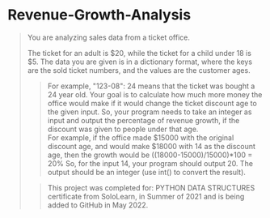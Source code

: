 # Revenue-Growth-Analysis

>You are analyzing sales data from a ticket office.
>
>The ticket for an adult is $20, while the ticket for a child under 18 is $5. The data you are given is in a dictionary format, where the keys are the sold ticket numbers, and the values are the customer ages.
>>For example, "123-08": 24 means that the ticket was bought a 24 year old.
>Your goal is to calculate how much more money the office would make if it would change the ticket discount age to the given input.
>So, your program needs to take an integer as input and output the percentage of revenue growth, if the discount was given to people under that age.  
>>For example, if the office made $15000 with the original discount age, and would make $18000 with 14 as the discount age, then the growth would be ((18000-15000)/15000)*100 = 20%  So, for the input 14, your program should output 20. The output should be an integer (use int() to convert the result).
>
>
>>This project was completed for: PYTHON DATA STRUCTURES certificate from SoloLearn, in Summer of 2021 and is being added to GitHub in May 2022.
